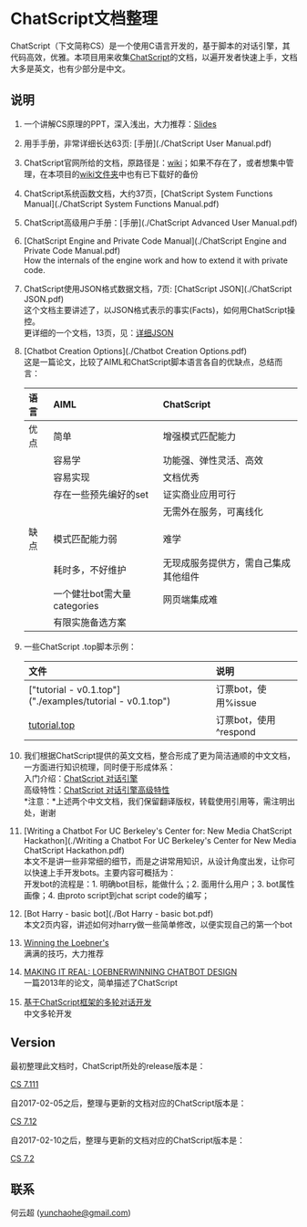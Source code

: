 # ChatScript文档整理

ChatScript（下文简称CS）是一个使用C语言开发的，基于脚本的对话引擎，其代码高效，优雅。本项目用来收集[ChatScript](https://github.com/bwilcox-1234/ChatScript)的文档，以遍开发者快速上手，文档大多是英文，也有少部分是中文。

## 说明

1. 一个讲解CS原理的PPT，深入浅出，大力推荐：[Slides](./ChatScript%20Training.pdf)

2. 用手手册，非常详细长达63页: [手册](./ChatScript User Manual.pdf)

3. ChatScript官网所给的文档，原路径是：[wiki](https://github.com/bwilcox-1234/ChatScript/tree/master/WIKI)；如果不存在了，或者想集中管理，在本项目的[wiki文件夹](./wiki/)中也有已下载好的备份

4. ChatScript系统函数文档，大约37页，[ChatScript System Functions Manual](./ChatScript System Functions Manual.pdf)

5. ChatScript高级用户手册：[手册](./ChatScript Advanced User Manual.pdf)

6. [ChatScript Engine and Private Code Manual](./ChatScript Engine and Private Code Manual.pdf)
<br>How the internals of the engine work and how to extend it with private code.

7. ChatScript使用JSON格式数据文档，7页: [ChatScript JSON](./ChatScript JSON.pdf)
<br>这个文档主要讲述了，以JSON格式表示的事实(Facts)，如何用ChatScript操控。
<br>更详细的一个文档，13页，见：[详细JSON](./ChatScript-Json.pdf)

8. [Chatbot Creation Options](./Chatbot Creation Options.pdf)
<br>这是一篇论文，比较了AIML和ChatScript脚本语言各自的优缺点，总结而言：
 
	 |语言 | AIML| ChatScript|
	 | :------- | :---- | :--- |
	 | 优点| 简单| 增强模式匹配能力  |
	 ||容易学|功能强、弹性灵活、高效|
	 ||容易实现|文档优秀|
	 ||存在一些预先编好的set|证实商业应用可行|
	 |||无需外在服务，可离线化|
	 ||||
	 | 缺点|模式匹配能力弱| 难学 |
	 ||耗时多，不好维护|无现成服务提供方，需自己集成其他组件|
	 ||一个健壮bot需大量categories|网页端集成难|
	 ||有限实施备选方案 ||

9. 一些ChatScript .top脚本示例：
 
	 |文件|说明|
	 | :------- | :---- |
	 |["tutorial - v0.1.top"]("./examples/tutorial - v0.1.top")|订票bot，使用%issue|
	 |[tutorial.top](./examples/tutorial.top)|订票bot，使用^respond|
 
10. 我们根据ChatScript提供的英文文档，整合形成了更为简洁通顺的中文文档，一方面进行知识梳理，同时便于形成体系：
<br> 入门介绍：[ChatScript 对话引擎](./ChatScript对话引擎（基础版）_v1.0.pdf)
<br> 高级特性：[ChatScript 对话引擎高级特性](./ChatScript对话引擎（高级版）.pdf)
<br>*注意：*上述两个中文文档，我们保留翻译版权，转载使用引用等，需注明出处，谢谢

11. [Writing a Chatbot For UC Berkeley's Center for: New Media ChatScript Hackathon](./Writing a Chatbot For UC Berkeley's Center for New Media ChatScript Hackathon.pdf)
<br>本文不是讲一些非常细的细节，而是之讲常用知识，从设计角度出发，让你可以快速上手开发bots。主要内容可概括为：
<br>开发bot的流程是：1. 明确bot目标，能做什么；2. 面用什么用户；3. bot属性画像；4. 由proto script到chat script code的编写；
 
12. [Bot Harry - basic bot](./Bot Harry - basic bot.pdf)
<br>本文2页内容，讲述如何对harry做一些简单修改，以便实现自己的第一个bot

13. [Winning the Loebner's](./Winning.pdf)
<br>满满的技巧，大力推荐

14. [MAKING IT REAL: LOEBNERWINNING CHATBOT DESIGN](./ARBOR.pdf)
<br>一篇2013年的论文，简单描述了ChatScript

15. [基于ChatScript框架的多轮对话开发](./基于ChatScript框架的多轮对话开发.pdf)
<br>中文多轮开发

## Version

最初整理此文档时，ChatScript所处的release版本是：

[CS 7.111](https://github.com/bwilcox-1234/ChatScript/archive/7.111.tar.gz)

自2017-02-05之后，整理与更新的文档对应的ChatScript版本是：

[CS 7.12](https://github.com/bwilcox-1234/ChatScript/archive/7.12.tar.gz)

自2017-02-10之后，整理与更新的文档对应的ChatScript版本是：

[CS 7.2](https://github.com/bwilcox-1234/ChatScript/archive/7.2.tar.gz)

## 联系

何云超 (yunchaohe@gmail.com)